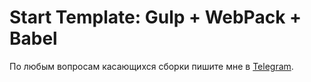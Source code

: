 # Start Template: Gulp + WebPack + Babel

По любым вопросам касающихся сборки пишите мне в [Telegram](https://t.me/vitalychopik).
